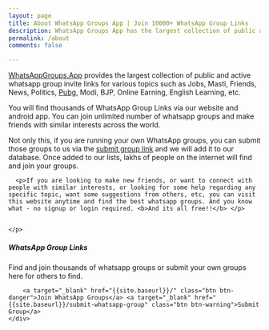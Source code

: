 ```yaml
---
layout: page
title: About WhatsApp Groups App | Join 10000+ WhatsApp Group Links
description: WhatsApp Groups App has the largest collection of public and active whatsapp group invite links for topics such as Jobs, Masti, Friends, News, Politics, Pubg, Online Earning, English, etc.
permalink: /about
comments: false 

---
```


<div class="row justify-content-between">
  <div class="col-md-8 pr-5">
    <p>
      <a href="{{ site.baseurl }}" rel="noreferrer">WhatsAppGroups.App</a> provides the largest collection of public and active whatsapp group invite links for various topics such as Jobs, Masti, Friends, News, Politics, <a href="{{site.baseurl}}/pubg-whatsapp-group-links-india/">Pubg</a>, Modi, BJP, Online Earning, English Learning, etc.  
      <p>You will find thousands of WhatsApp Group Links via our website and android app. You can join unlimited number of whatsapp groups and make friends with similar interests across the world.</p>
       <p>Not only this, if you are running your own WhatsApp groups, you can submit those groups to us via the <a href="{{site.baseurl}}/submit-whatsapp-group">submit group link</a> and we will add it to our database. Once added to our lists, lakhs of people on the internet will find and join your groups. </p>

      <p>If you are looking to make new friends, or want to connect with people with similar interests, or looking for some help regarding any specific topic, want some suggestions from others, etc, you can visit this website anytime and find the best whatsapp groups. And you know what - no signup or login required. <b>And its all free!!</b> </p>


    </p>
  </div>

  <div class="col-md-4">
    <div class="sticky-top sticky-top-80">
      <h5>WhatsApp Group Links</h5>
        <p>Find and join thousands of whatsapp groups or submit your own groups here for others to find. </p>

        <a target="_blank" href="{{site.baseurl}}/" class="btn btn-danger">Join WhatsApp Groups</a> <a target="_blank" href="{{site.baseurl}}/submit-whatsapp-group" class="btn btn-warning">Submit Group</a>
    </div>
  </div>
</div>
